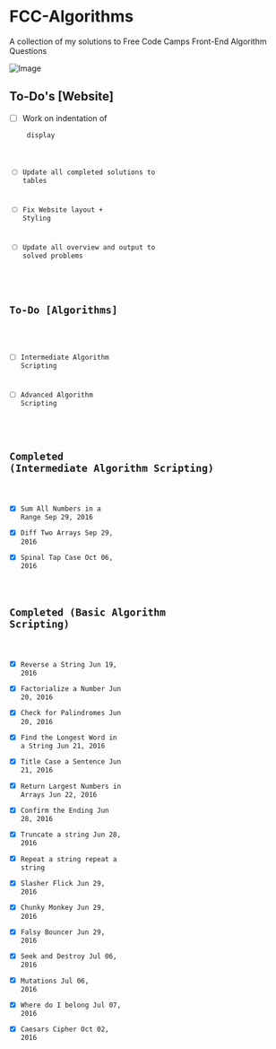 # FCC-Algorithms
A collection of my solutions to Free Code Camps Front-End Algorithm Questions

![Image](http://i.imgur.com/J3lLfcV.png)

## To-Do's [Website]
- [ ] Work on indentation of <pre><code> display 
- [ ] Update all completed solutions to tables 
- [ ] Fix Website layout + Styling 
- [ ] Update all overview and output to solved problems


## To-Do [Algorithms]
- [ ] Intermediate Algorithm Scripting
- [ ] Advanced Algorithm Scripting


## Completed (Intermediate Algorithm Scripting)
- [x] Sum All Numbers in a Range Sep 29, 2016
- [x] Diff Two Arrays Sep 29, 2016
- [x] Spinal Tap Case Oct 06, 2016

## Completed (Basic Algorithm Scripting)
- [x] Reverse a String	Jun 19, 2016	
- [x] Factorialize a Number	Jun 20, 2016	
- [x] Check for Palindromes	Jun 20, 2016	
- [x] Find the Longest Word in a String	Jun 21, 2016	
- [x] Title Case a Sentence	Jun 21, 2016	
- [x] Return Largest Numbers in Arrays	Jun 22, 2016	
- [x] Confirm the Ending	Jun 28, 2016	
- [x] Truncate a string	Jun 28, 2016	
- [x] Repeat a string repeat a string	
- [x] Slasher Flick	Jun 29, 2016	
- [x] Chunky Monkey	Jun 29, 2016	
- [x] Falsy Bouncer	Jun 29, 2016	
- [x] Seek and Destroy	Jul 06, 2016	
- [x] Mutations	Jul 06, 2016	
- [x] Where do I belong  Jul 07, 2016
- [x] Caesars Cipher Oct 02, 2016